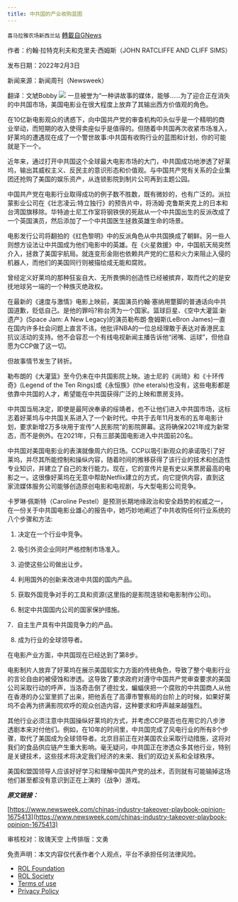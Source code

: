 ```yaml
---
title: 中共国的产业收购蓝图
---
```

`喜马拉雅农场新西兰站` [轉載自GNews](https://gnews.org/zh-hans/2009680/)

作者：约翰·拉特克利夫和克里夫·西姆斯（JOHN RATCLIFFE AND CLIFF SIMS）

发布日期：2022年2月3日

新闻来源：新闻周刊（Newsweek）

翻译：文虓Bobby
![](https://assets.gnews.org/wp-content/uploads/2022/02/image-1505.png)
一旦被誉为“一种讲故事的媒体，能够……为了迎合正在消失的中共国市场，美国电影业在很大程度上放弃了其输出西方价值观的角色。

在10亿新电影观众的诱惑下，向中国共产党的审查机构叩头似乎是一个精明的商业举动，而短期的收入使得卖座似乎是值得的。但随着中共国再次收紧市场准入，好莱坞的遭遇现在成了一个警世故事:中共国有收购行业的蓝图和计划，你的可能就是下一个。

近年来，通过打开中共国这个全球最大电影市场的大门，中共国成功地渗透了好莱坞，输出其威权主义、反民主的意识形态和价值观。与中国共产党有关系的企业集团还抢购了美国的娱乐资产，从连锁影院到制片公司再到主题公园。

中国共产党在电影行业取得成功的例子数不胜数，既有微妙的，也有广泛的。派拉蒙影业公司在《壮志凌云:特立独行》的预告片中，将汤姆·克鲁斯夹克上的日本和台湾国旗移除。华特迪士尼工作室将钢铁侠的死敌从一个中共国出生的反派改成了一个英国演员，然后添加了一个中共国医生拯救英雄生命的场景。

电影发行公司将翻拍的《红色黎明》中的反派角色从中共国换成了朝鲜。另一些人则想方设法让中共国成为他们电影中的英雄。在《火星救援》中，中国航天局突然介入，拯救了美国宇航局。就连变形金刚也依赖共产党的仁慈和火力来阻止入侵的机器人，而他们的美国同行则被描绘成无能和腐败。

曾经定义好莱坞的那种狂妄自大、无所畏惧的创造性已经被摈弃，取而代之的是安抚地球另一端的一个种族灭绝政权。

在最新的《速度与激情》电影上映前，美国演员约翰·塞纳用蹩脚的普通话向中共国道歉，贬低自己。是他的罪吗?称台湾为一个国家。篮球巨星、《空中大灌篮:新遗产》(Space Jam: A New Legacy)的演员勒布朗·詹姆斯(LeBron James)一直在国内许多社会问题上直言不讳，他批评NBA的一位总经理敢于表达对香港民主抗议活动的支持。他不会容忍一个有线电视新闻主播告诉他“闭嘴、运球”，但他自愿为CCP做了这一切。

但故事情节发生了转折。

勒布朗的《大灌篮》至今仍未在中共国影院上映。迪士尼的《尚琦》和《十环传奇》(Legend of the Ten Rings)或《永恒族》(the eterals)也没有，这些电影都是依靠中共国的人才，希望能在中共国获得广泛的上映和票房支持。

中共国当局决定，即使是最阿谀奉承的绥靖者，也不让他们进入中共国市场，这标志着好莱坞与中共国关系进入了一个新时代。中共于去年11月发布的五年电影计划，要求新增2万多块用于宣传“人民影院”的影院屏幕。这将确保2021年成为新常态，而不是例外。在2021年，只有三部美国电影进入中共国前20名。

中共国对美国电影业的表演就像周六的日场。CCP以吸引新观众的承诺吸引了好莱坞，并尽其所能控制和操纵内容，随着时间的推移获得了该行业的技术和创造性专业知识，并建立了自己的发行能力。现在，它的宣传片是有史以来票房最高的电影之一。这很像好莱坞在无意中帮助Netflix建立的方式，向它提供内容，直到这家流媒体服务公司能够创造原创电影和电视剧，与大型电影公司竞争。

卡罗琳·佩斯特（Caroline Pestel）是预测长期地缘政治和安全趋势的权威之一，在一份关于中共国电影业雄心的报告中，她巧妙地阐述了中共收购任何行业系统的八个步骤和方法:

1. 决定在一个行业中竞争。

2. 吸引外资企业同时严格控制市场准入。

3. 迫使这些公司做出让步。

4. 利用国外的创新来改进中共国的国内产品。

5. 获取外国竞争对手的工具和资源(这里指的是影院连锁和电影制作公司)。

6. 制定中共国国内公司的国家保护措施。

7．自主生产具有中共国竞争力的产品。

8. 成为行业的全球领导者。

在电影产业方面，中共国现在已经达到了第8步。

电影制片人放弃了好莱坞在展示美国软实力方面的传统角色，导致了整个电影行业的言论自由的被侵蚀和渗透。这导致了要求政府对遵守中国共产党审查要求的美国公司采取行动的呼声，当洛奇击倒了德拉戈，蝙蝠侠把一个腐败的中共国商人从他在香港的办公室里抓了出来，把他丢在了高谭市警察局的台阶上的时候，如果好莱坞不会再为挤满影院欢呼的观众创造内容，这种要求和呼声越来越强烈。

其他行业必须注意中共国操纵好莱坞的方式，并考虑CCP是否也在用它的八步渗透剧本来对付他们。例如，在10年的时间里，中共国完成了风电行业的所有8个步骤，取代了美国成为全球领导者。北京目前正在对美国农业采取行动措施，这将对我们的食品供应链产生重大影响。毫无疑问，中共国正在渗透众多其他行业，特别是关键技术，这些技术将决定我们经济的未来、我们的双边关系和全球秩序。

美国和盟国领导人应该好好学习和理解中国共产党的战术，否则就有可能输掉这场他们甚至都没有意识到正在上演的（战争）游戏。

***原文链接：***

[https://www.newsweek.com/chinas-industry-takeover-playbook-opinion-1675413](https://www.newsweek.com/chinas-industry-takeover-playbook-opinion-1675413)

审核校对：玫瑰天空
上传排版：文勇

 

免责声明：本文内容仅代表作者个人观点，平台不承担任何法律风险。

- [ROL Foundation](https://rolfoundation.org/)
- [ROL Society](https://rolsociety.org/)
- [Terms of use](https://gnews.org/terms-of-use-3/)
- [Privacy Policy](https://gnews.org/privacy-policy/)
